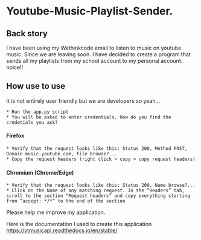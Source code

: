 # Youtube-Music-Playlist-Sender.

## Back story

I have been using my Wethinkcode email to listen to music on youtube music.
Since we are leaving soon. I have decided to create a program that
sends all my playlists from my school account to my personal account. noice!!

## How use to use
It is not entirely user friendly but we are developers so yeah...

    * Run the app.py script
    * You will be asked to enter credentials. How do you find the credetials you ask?
 
#### Firefox
    * Verify that the request looks like this: Status 200, Method POST, Domain music.youtube.com, File browse?...
    * Copy the request headers (right click > copy > copy request headers)

#### Chromium (Chrome/Edge)
    * Verify that the request looks like this: Status 200, Name browse?...
    * Click on the Name of any matching request. In the “Headers” tab, scroll to the section “Request headers” and copy everything starting from “accept: */*” to the end of the section


Please help me improve my application.

Here is the documentation I used to create this application
https://ytmusicapi.readthedocs.io/en/stable/

